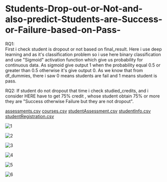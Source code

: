 # Students-Drop-out-or-Not-and-also-predict-Students-are-Success-or-Failure-based-on-Pass-


RQ1:  
  First i check student is dropout or not based on final_result. Here i use deep learning and as it's classification problem so i use here binary classification and use "Sigmoid" activation function which give us probability for continuous data. As sigmoid give output 1 when the probability equal 0.5 or greater than 0.5 otherwise it's give output 0. As we know that from df_dummies, there i saw 0 means students are fail and 1 means student is pass.

RQ2: 
  If student do not dropout that time i check studied_credits, and i consider HERE have to get 75% credit , whose student obtain 75% or more they are "Success otherwise Failure but they are not dropout".

[assessments.csv](https://github.com/Bikas0/Students-Drop-out-or-Not-and-also-predict-Students-are-Success-or-Failure-based-on-Pass-/files/9331268/assessments.csv)
[courses.csv](https://github.com/Bikas0/Students-Drop-out-or-Not-and-also-predict-Students-are-Success-or-Failure-based-on-Pass-/files/9331269/courses.csv)
[studentAssessment.csv](https://github.com/Bikas0/Students-Drop-out-or-Not-and-also-predict-Students-are-Success-or-Failure-based-on-Pass-/files/9331270/studentAssessment.csv)
[studentInfo.csv](https://github.com/Bikas0/Students-Drop-out-or-Not-and-also-predict-Students-are-Success-or-Failure-based-on-Pass-/files/9331271/studentInfo.csv)
[studentRegistration.csv](https://github.com/Bikas0/Students-Drop-out-or-Not-and-also-predict-Students-are-Success-or-Failure-based-on-Pass-/files/9331272/studentRegistration.csv)


![1](https://user-images.githubusercontent.com/66817101/184480640-97716e24-c93c-41ce-9d36-daf599c32ede.png)

![2](https://user-images.githubusercontent.com/66817101/184480641-be6b31d4-f5cd-41c8-9e14-87dc1c95295c.png)

![3](https://user-images.githubusercontent.com/66817101/184480644-d01811a8-a1ed-400e-adab-077e56ec41db.png)

![4](https://user-images.githubusercontent.com/66817101/184480645-f49675d1-cc63-4c98-a9ee-2c2fe8d0dbc3.png)

![5](https://user-images.githubusercontent.com/66817101/184480646-7265815a-0802-4d8a-ad7c-4663e3178f62.png)

![6](https://user-images.githubusercontent.com/66817101/184480648-c489c78e-7964-4cd0-8fe7-77d104533083.png)
